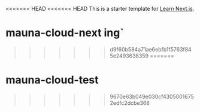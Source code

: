 <<<<<<< HEAD
<<<<<<< HEAD
This is a starter template for [Learn Next.js](https://nextjs.org/learn).

# mauna-cloud-next  ing`
>>>>>>> d9f60b584a71ae6ebfb1f5763f845e2493638359
=======
# mauna-cloud-test
>>>>>>> 9670e63b049e030cf43050016752edfc2dcbe368
